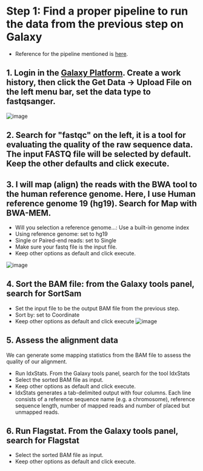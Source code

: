 # Step 1: Find a proper pipeline to run the data from the previous step on Galaxy
* Reference for the pipeline mentioned is [here](https://www.melbournebioinformatics.org.au/tutorials/tutorials/variant_calling_galaxy_1/variant_calling_galaxy_1/).
## 1. Login in the [Galaxy Platform](https://usegalaxy.org). Create a work history, then click the Get Data -> Upload File on the left menu bar, set the data type to fastqsanger.
![image](https://bco-gwu.s3.amazonaws.com/images/Screen+Shot+2019-07-30+at+17.10.21.png)

## 2. Search for "fastqc" on the left, it is a tool for evaluating the quality of the raw sequence data. The input FASTQ file will be selected by default. Keep the other defaults and click execute.


## 3. I will map (align) the reads with the BWA tool to the human reference genome. Here, I use Human reference genome 19 (hg19). Search for Map with BWA-MEM.
* Will you selection a reference genome...: Use a built-in genome index
* Using reference genome: set to hg19
* Single or Paired-end reads: set to Single
* Make sure your fastq file is the input file.
* Keep other options as default and click execute.

![image](https://bco-gwu.s3.amazonaws.com/images/Screen+Shot+2019-07-31+at+14.32.44.png)

## 4. Sort the BAM file: from the Galaxy tools panel, search for SortSam 
* Set the input file to be the output BAM file from the previous step.
* Sort by: set to Coordinate
* Keep other options as default and click execute
![image](https://bco-gwu.s3.amazonaws.com/images/Screen+Shot+2019-07-31+at+14.33.45.png)

## 5. Assess the alignment data
We can generate some mapping statistics from the BAM file to assess the quality of our alignment.
* Run IdxStats. From the Galaxy tools panel, search for the tool IdxStats
* Select the sorted BAM file as input.
* Keep other options as default and click execute.
* IdxStats generates a tab-delimited output with four columns. Each line consists of a reference sequence name (e.g. a chromosome), reference sequence length, number of mapped reads and number of placed but unmapped reads.

## 6. Run Flagstat. From the Galaxy tools panel, search for Flagstat
* Select the sorted BAM file as input.
* Keep other options as default and click execute.




